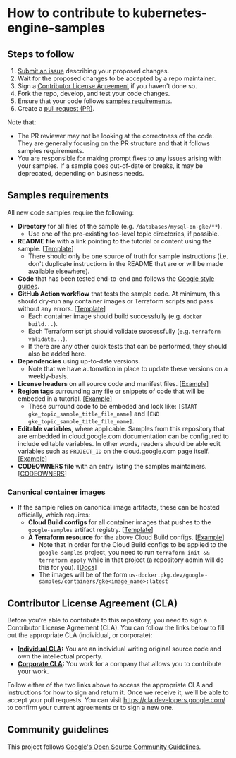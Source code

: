 # How to contribute to kubernetes-engine-samples

## Steps to follow

1. [Submit an issue](https://github.com/GoogleCloudPlatform/kubernetes-engine-samples/issues/new) describing your proposed changes.
1. Wait for the proposed changes to be accepted by a repo maintainer.
1. Sign a [Contributor License Agreement](#contributor-license-agreement-cla) if you haven't done so.
1. Fork the repo, develop, and test your code changes.
1. Ensure that your code follows [samples requirements](#samples-requirements).
1. Create a [pull request (PR)](https://github.com/GoogleCloudPlatform/kubernetes-engine-samples/compare).

Note that:
- The PR reviewer may not be looking at the correctness of the code. They are
  generally focusing on the PR structure and that it follows samples requirements.
- You are responsible for making prompt fixes to any issues arising with your samples. If a sample
  goes out-of-date or breaks, it may be deprecated, depending on business needs.

## Samples requirements

All new code samples require the following:
- **Directory** for all files of the sample (e.g. `/databases/mysql-on-gke/**`).
  - Use one of the pre-existing top-level topic directories, if possible.
- **README file** with a link pointing to the tutorial or content using the sample.
  [[Template](https://github.com/GoogleCloudPlatform/kubernetes-engine-samples/blob/main/.github/new-samples-templates/README.md)]
  - There should only be one source of truth for sample instructions (i.e. don't duplicate
    instructions in the README that are or will be made available elsewhere).
- **Code** that has been tested end-to-end and follows the [Google style guides](https://google.github.io/styleguide/).
- **GitHub Action workflow** that tests the sample code. At minimum, this should
  dry-run any container images or Terraform scripts and pass without any errors.
  [[Template](https://github.com/GoogleCloudPlatform/kubernetes-engine-samples/blob/main/.github/new-samples-templates/workflow.yml)]
  - Each container image should build successfully (e.g. `docker build...`).
  - Each Terraform script should validate successfully (e.g. `terraform validate...`).
  - If there are any other quick tests that can be performed, they should also be added here.
- **Dependencies** using up-to-date versions.
  - Note that we have automation in place to update these versions on a weekly-basis.
- **License headers** on all source code and manifest files.
  [[Example](https://github.com/GoogleCloudPlatform/kubernetes-engine-samples/blob/main/.github/new-samples-templates/cloudbuild.yaml#L1-L13)]
- **Region tags** surrounding any file or snippets of code that will be embeded in a tutorial.
  [[Example](https://github.com/GoogleCloudPlatform/kubernetes-engine-samples/blob/main/ai-ml/llm-multiple-gpus/llm-service.yaml#L15-L28)]
  - These surround code to be embeded and look like: `[START gke_topic_sample_title_file_name]` and
    `[END gke_topic_sample_title_file_name]`.
- **Editable variables**, where applicable. Samples from this repository that are embedded in cloud.google.com documentation can be configured to include editable variables. In other words, readers should be able edit variables such as `PROJECT_ID` on the cloud.google.com page itself. [[Example](https://cloud.google.com/kubernetes-engine/docs/tutorials/serve-vllm-tpu#deploy-vllm)]
- **CODEOWNERS file** with an entry listing the samples maintainers.
  [[CODEOWNERS](/.github/CODEOWNERS)]

### Canonical container images
- If the sample relies on canonical image artifacts, these can be hosted officially, which requires:
  - **Cloud Build configs** for all container images that pushes to the `google-samples` artifact registry.
  [[Template](https://github.com/GoogleCloudPlatform/kubernetes-engine-samples/blob/main/.github/new-samples-templates/cloudbuild.yaml)]
  - **A Terraform resource** for the above Cloud Build configs.
  [[Example](https://github.com/GoogleCloudPlatform/kubernetes-engine-samples/blob/main/.github/terraform/google-cloud-build-triggers.tf#L194-L207)]
    - Note that in order for the Cloud Build configs to be applied to the
      `google-samples` project, you need to run `terraform init && terraform apply`
      while in that project (a repository admin will do this for you). [[Docs](/.github/terraform/README.md)]
    - The images will be of the form `us-docker.pkg.dev/google-samples/containers/gke<image_name>:latest`

## Contributor License Agreement (CLA)

Before you're able to contribute to this repository, you need to sign a Contributor License Agreement (CLA).
You can follow the links below to fill out the appropriate CLA (individual, or corporate):

* **[Individual CLA](https://developers.google.com/open-source/cla/individual):**
  You are an individual writing original source code and own the intellectual property.
* **[Corporate CLA](https://developers.google.com/open-source/cla/corporate):**
  You work for a company that allows you to contribute your work.

Follow either of the two links above to access the appropriate CLA and instructions for how to sign and
return it. Once we receive it, we'll be able to accept your pull requests. You can visit
<https://cla.developers.google.com/> to confirm your current agreements or to sign a new one.

## Community guidelines

This project follows [Google's Open Source Community Guidelines](https://opensource.google/conduct/).
